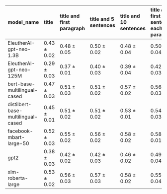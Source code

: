 | model_name                         | title           | title and first paragraph   | title and 5 sentences   | title and 10 sentences   | title and first sentence each paragraph   | raw text            |
|:-----------------------------------|:----------------|:----------------------------|:------------------------|:-------------------------|:------------------------------------------|:--------------------|
| EleutherAI-gpt-neo-1.3B            | 0.43 $\pm$ 0.02 | 0.48 $\pm$ 0.05             | 0.50 $\pm$ 0.02         | 0.48 $\pm$ 0.04          | 0.50 $\pm$ 0.04                           | 0.49 $\pm$ 0.02     |
| EleutherAI-gpt-neo-125M            | 0.29 $\pm$ 0.03 | 0.37 $\pm$ 0.01             | 0.40 $\pm$ 0.03         | 0.39 $\pm$ 0.04          | 0.42 $\pm$ 0.03                           | 0.39 $\pm$ 0.02     |
| bert-base-multilingual-cased       | 0.47 $\pm$ 0.03 | 0.51 $\pm$ 0.03             | 0.51 $\pm$ 0.02         | 0.57 $\pm$ 0.02          | 0.56 $\pm$ 0.03                           | 0.57 $\pm$ 0.01     |
| distilbert-base-multilingual-cased | 0.45 $\pm$ 0.01 | 0.51 $\pm$ 0.02             | 0.51 $\pm$ 0.02         | 0.53 $\pm$ 0.01          | 0.54 $\pm$ 0.03                           | 0.56 $\pm$ 0.03     |
| facebook-mbart-large-50            | 0.52 $\pm$ 0.03 | 0.55 $\pm$ 0.02             | 0.56 $\pm$ 0.02         | 0.58 $\pm$ 0.02          | 0.58 $\pm$ 0.01                           | **0.60 $\pm$ 0.02** |
| gpt2                               | 0.38 $\pm$ 0.03 | 0.42 $\pm$ 0.02             | 0.42 $\pm$ 0.03         | 0.46 $\pm$ 0.02          | 0.49 $\pm$ 0.04                           | 0.51 $\pm$ 0.02     |
| xlm-roberta-large                  | 0.53 $\pm$ 0.02 | 0.56 $\pm$ 0.03             | 0.57 $\pm$ 0.03         | 0.58 $\pm$ 0.02          | 0.55 $\pm$ 0.04                           | 0.59 $\pm$ 0.01     |
